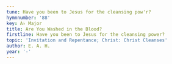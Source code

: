 ```yaml
---
tune: Have you been to Jesus for the cleansing pow'r?
hymnnumber: '88'
key: A♭ Major
title: Are You Washed in the Blood?
firstline: Have you been to Jesus for the cleansing power?
topic: 'Invitation and Repentance; Christ: Christ Cleanses'
author: E. A. H.
year: '-'
---
```

